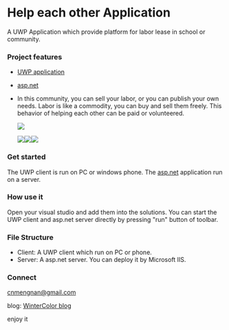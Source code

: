 # Help each other Application

A UWP Application which provide platform for labor lease in school or community.

### Project features

- [UWP application](https://developer.microsoft.com/en-us/windows/apps)

- [asp.net](https://www.asp.net/)

- In this community, you can sell your labor, or you can publish your own needs. Labor is like a commodity, you can buy and sell them freely. This behavior of helping each other can be paid or volunteered.

  ![](http://7xrvee.com1.z0.glb.clouddn.com/18-7-15/82278003.jpg)

  ![](http://7xrvee.com1.z0.glb.clouddn.com/18-7-15/16830823.jpg)![](http://7xrvee.com1.z0.glb.clouddn.com/18-7-15/69016488.jpg)![](http://7xrvee.com1.z0.glb.clouddn.com/18-7-15/80673022.jpg)

### Get started

The UWP client is run on PC or windows phone. The [asp.net](https://www.asp.net/) application run on a server.

### How use it

Open your visual studio and add them into the solutions. You can start the UWP client and asp.net server directly by pressing "run" button of toolbar.

### File Structure

- Client: A UWP client which run on PC or phone.
- Server: A asp.net server. You can deploy it by Microsoft IIS.

### Connect

[cnmengnan@gmail.com](mailto:cnmengnan@gmail.com)

blog: [WinterColor blog](http://www.cnblogs.com/mengnan/)

enjoy it